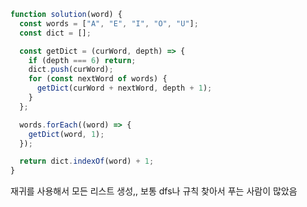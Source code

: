 ```javascript
function solution(word) {
  const words = ["A", "E", "I", "O", "U"];
  const dict = [];

  const getDict = (curWord, depth) => {
    if (depth === 6) return;
    dict.push(curWord);
    for (const nextWord of words) {
      getDict(curWord + nextWord, depth + 1);
    }
  };

  words.forEach((word) => {
    getDict(word, 1);
  });

  return dict.indexOf(word) + 1;
}
```

재귀를 사용해서 모든 리스트 생성,, 보통 dfs나 규칙 찾아서 푸는 사람이 많았음
